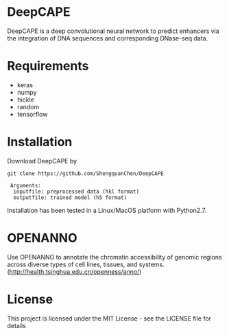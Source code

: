 # DeepCAPE
DeepCAPE is a deep convolutional neural network to predict enhancers via the integration of DNA sequences and corresponding DNase-seq data.

# Requirements
- keras
- numpy
- hickle
- random
- tensorflow

# Installation
Download DeepCAPE by
```shell
git clone https://github.com/ShengquanChen/DeepCAPE
```
```
 Arguments:  
  inputfile: preprocessed data (hkl format)  
  outputfile: trained model (h5 format)
```
Installation has been tested in a Linux/MacOS platform with Python2.7.

# OPENANNO
Use OPENANNO to annotate the chromatin accessibility of genomic regions across diverse types of cell lines, tissues, and systems. (http://health.tsinghua.edu.cn/openness/anno/)

# License
This project is licensed under the MIT License - see the LICENSE file for details
